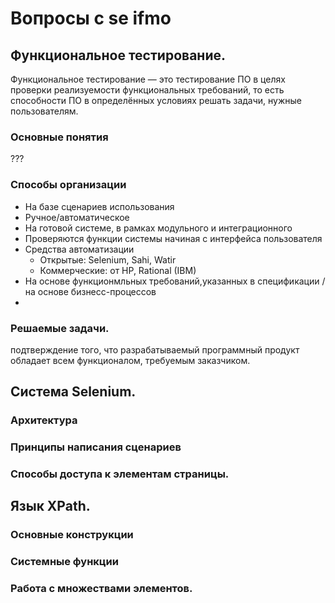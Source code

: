 # Вопросы с se ifmo

## Функциональное тестирование. 

Функциональное тестирование — это тестирование ПО в целях проверки реализуемости функциональных требований, то есть способности ПО в определённых условиях решать задачи, нужные пользователям.

### Основные понятия 

???

### Cпособы организации

- На базе сценариев использования
- Ручное/автоматическое
- На готовой системе, в рамках модульного и интеграционного
- Проверяются функции системы начиная с интерфейса пользователя
- Средства автоматизации
  + Открытые: Selenium, Sahi, Watir
  + Коммерческие: от HP, Rational (IBM)
- На основе функционмльных требований,указанных в спецификации / на основе бизнесс-процессов
- 

### Pешаемые задачи.

подтверждение того, что разрабатываемый программный продукт обладает всем функционалом, требуемым заказчиком.



## Система Selenium. 

### Архитектура 

### Принципы написания сценариев

### Cпособы доступа к элементам страницы.

## Язык XPath. 

### Основные конструкции

### Cистемные функции

### Pабота с множествами элементов.

